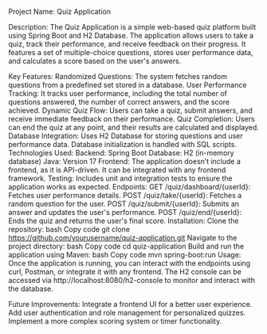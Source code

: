Project Name: Quiz Application

Description:
The Quiz Application is a simple web-based quiz platform built using Spring Boot and H2 Database. The application allows users to take a quiz, track their performance, and receive feedback on their progress. It features a set of multiple-choice questions, stores user performance data, and calculates a score based on the user's answers.

Key Features:
Randomized Questions: The system fetches random questions from a predefined set stored in a database.
User Performance Tracking: It tracks user performance, including the total number of questions answered, the number of correct answers, and the score achieved.
Dynamic Quiz Flow: Users can take a quiz, submit answers, and receive immediate feedback on their performance.
Quiz Completion: Users can end the quiz at any point, and their results are calculated and displayed.
Database Integration: Uses H2 Database for storing questions and user performance data. Database initialization is handled with SQL scripts.
Technologies Used:
Backend: Spring Boot
Database: H2 (in-memory database)
Java: Version 17
Frontend: The application doesn’t include a frontend, as it is API-driven. It can be integrated with any frontend framework.
Testing: Includes unit and integration tests to ensure the application works as expected.
Endpoints:
GET /quiz/dashboard/{userId}: Fetches user performance details.
POST /quiz/take/{userId}: Fetches a random question for the user.
POST /quiz/submit/{userId}: Submits an answer and updates the user's performance.
POST /quiz/end/{userId}: Ends the quiz and returns the user's final score.
Installation:
Clone the repository:
bash
Copy code
git clone https://github.com/yourusername/quiz-application.git
Navigate to the project directory:
bash
Copy code
cd quiz-application
Build and run the application using Maven:
bash
Copy code
mvn spring-boot:run
Usage:
Once the application is running, you can interact with the endpoints using curl, Postman, or integrate it with any frontend. The H2 console can be accessed via http://localhost:8080/h2-console to monitor and interact with the database.

Future Improvements:
Integrate a frontend UI for a better user experience.
Add user authentication and role management for personalized quizzes.
Implement a more complex scoring system or timer functionality.
